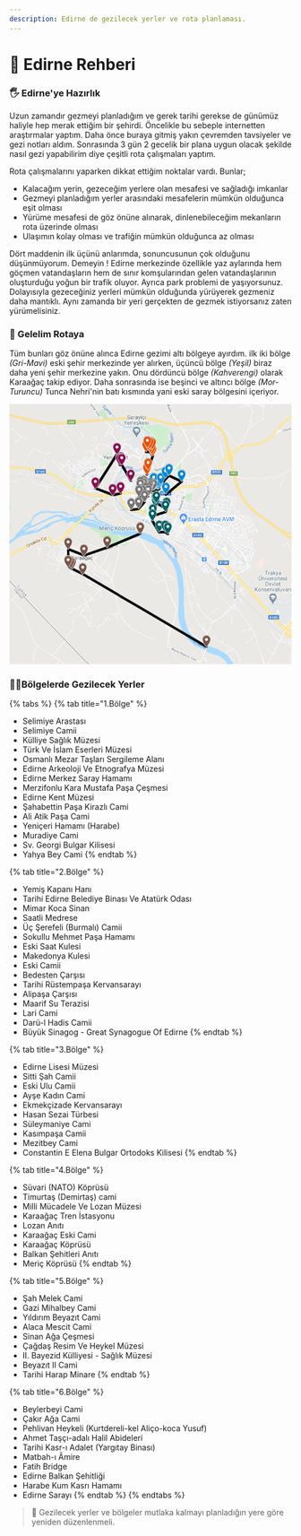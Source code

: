 ```yaml
---
description: Edirne de gezilecek yerler ve rota planlaması.
---
```


# 📍 Edirne Rehberi

### 🖐 Edirne'ye Hazırlık

Uzun zamandır gezmeyi planladığım ve gerek tarihi gerekse de günümüz haliyle hep merak ettiğim bir şehirdi. Öncelikle bu sebeple internetten araştırmalar yaptım. Daha önce buraya gitmiş yakın çevremden tavsiyeler ve gezi notları aldım. Sonrasında 3 gün 2 gecelik bir plana uygun olacak şekilde nasıl gezi yapabilirim diye çeşitli rota çalışmaları yaptım. 

Rota çalışmalarını yaparken dikkat ettiğim noktalar vardı. Bunlar;

* Kalacağım yerin, gezeceğim yerlere olan mesafesi ve sağladığı imkanlar
* Gezmeyi planladığım yerler arasındaki mesafelerin mümkün olduğunca eşit olması
* Yürüme mesafesi de göz önüne alınarak, dinlenebileceğim mekanların rota üzerinde olması
* Ulaşımın kolay olması ve trafiğin mümkün olduğunca az olması

Dört maddenin ilk üçünü anlarımda, sonuncusunun çok olduğunu düşünmüyorum. Demeyin ! Edirne merkezinde özellikle yaz aylarında hem göçmen vatandaşların hem de sınır komşularından gelen vatandaşlarının oluşturduğu yoğun bir trafik oluyor. Ayrıca park problemi de yaşıyorsunuz. Dolayısıyla gezeceğiniz yerleri mümkün olduğunda yürüyerek gezmeniz daha mantıklı. Aynı zamanda bir yeri gerçekten de gezmek istiyorsanız zaten yürümelisiniz.

### 🚏 Gelelim Rotaya

Tüm bunları göz önüne alınca Edirne gezimi altı bölgeye ayırdım. ilk iki bölge _\(Gri-Mavi\)_ eski şehir merkezinde yer alırken, üçüncü bölge _\(Yeşil\)_ biraz daha yeni şehir merkezine yakın. Onu dördüncü bölge _\(Kahverengi\)_ olarak Karaağaç takip ediyor. Daha sonrasında ise beşinci ve altıncı bölge _\(Mor-Turuncu\)_ Tunca Nehri'nin batı kısmında yani eski saray bölgesini içeriyor.

![Edirne Rehberi - Rota Genel G&#xF6;r&#xFC;n&#xFC;m&#xFC;](../../.gitbook/assets/edinre_rota_genel.png)

### **🚶‍♂️Bölgelerde Gezilecek Yerler**

{% tabs %}
{% tab title="1.Bölge" %}
* Selimiye Arastası
* Selimiye Camii
* Külliye Sağlık Müzesi
* Türk Ve İslam Eserleri Müzesi
* Osmanlı Mezar Taşları Sergileme Alanı
* Edirne Arkeoloji Ve Etnografya Müzesi
* Edirne Merkez Saray Hamamı
* Merzifonlu Kara Mustafa Paşa Çeşmesi
* Edirne Kent Müzesi
* Şahabettin Paşa Kirazlı Cami
* Ali Atik Paşa Cami
* Yeniçeri Hamamı \(Harabe\)
* Muradiye Cami
* Sv. Georgi Bulgar Kilisesi
* Yahya Bey Cami
{% endtab %}

{% tab title="2.Bölge" %}
* Yemiş Kapanı Hanı
* Tarihi Edirne Belediye Binası Ve Atatürk Odası
* Mimar Koca Sinan
* Saatli Medrese
* Üç Şerefeli \(Burmalı\) Camii
* Sokullu Mehmet Paşa Hamamı
* Eski Saat Kulesi
* Makedonya Kulesi
* Eski Camii
* Bedesten Çarşısı
* Tarihi Rüstempaşa Kervansarayı
* Alipaşa Çarşısı
* Maarif Su Terazisi
* Lari Cami
* Darü-l Hadis Camii
* Büyük Sinagog - Great Synagogue Of Edirne
{% endtab %}

{% tab title="3.Bölge" %}
* Edirne Lisesi Müzesi
* Sitti Şah Camii
* Eski Ulu Camii
* Ayşe Kadın Cami
* Ekmekçizade Kervansarayı
* Hasan Sezai Türbesi
* Süleymaniye Cami
* Kasımpaşa Camii
* Mezitbey Cami
* Constantin E Elena Bulgar Ortodoks Kilisesi
{% endtab %}

{% tab title="4.Bölge" %}
* Süvari \(NATO\) Köprüsü
* Timurtaş \(Demirtaş\) cami
* Milli Mücadele Ve Lozan Müzesi
* Karaağaç Tren İstasyonu
* Lozan Anıtı
* Karaağaç Eski Cami
* Karaağaç Köprüsü
* Balkan Şehitleri Anıtı
* Meriç Köprüsü
{% endtab %}

{% tab title="5.Bölge" %}
* Şah Melek Cami
* Gazi Mihalbey Cami
* Yıldırım Beyazıt Cami
* Alaca Mescit Cami
* Sinan Ağa Çeşmesi
* Çağdaş Resim Ve Heykel Müzesi
* II. Bayezid Külliyesi - Sağlık Müzesi
* Beyazıt II Cami
* Tarihi Harap Minare
{% endtab %}

{% tab title="6.Bölge" %}
* Beylerbeyi Cami
* Çakır Ağa Cami
* Pehlivan Heykeli \(Kurtdereli-kel Aliço-koca Yusuf\)
* Ahmet Taşçı-adalı Halil Abideleri
* Tarihi Kasr-ı Adalet \(Yargıtay Binası\)
* Matbah-ı Âmire
* Fatih Bridge
* Edirne Balkan Şehitliği
* Harabe Kum Kasrı Hamamı
* Edirne Sarayı
{% endtab %}
{% endtabs %}

> 🚨 Gezilecek yerler ve bölgeler mutlaka kalmayı planladığın yere göre yeniden düzenlenmeli.


